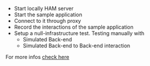 
* Start locally HAM server
* Start the sample application
* Connect to it through proxy
* Record the interactions of the sample application
* Setup a null-infrastructure test. Testing manually with
  * Simulated Back-end
  * Simulated Back-end to Back-end interaction

For more infos [check here](../generated/testcalendar_internals.md)
